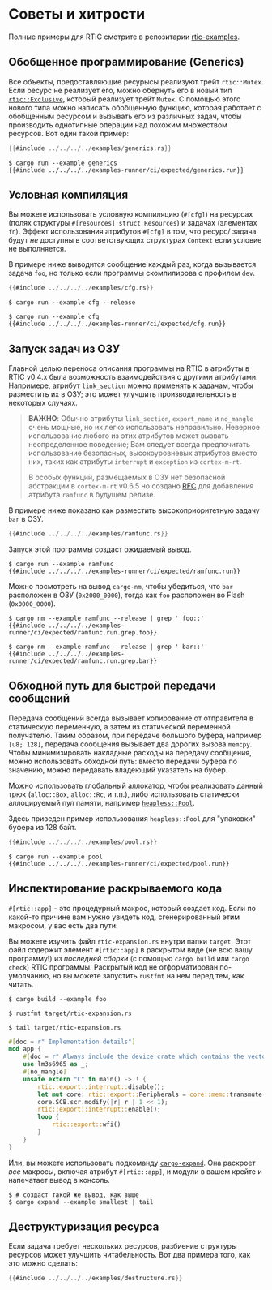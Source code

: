 # Советы и хитрости

Полные примеры для RTIC смотрите в репозитарии [rtic-examples][rtic-examples].

[rtic-examples]: https://github.com/rtic-rs/rtic-examples

## Обобщенное программирование (Generics)

Все объекты, предоставляющие ресурысы реализуют трейт `rtic::Mutex`.
Если ресурс не реализует его, можно обернуть его в новый тип [`rtic::Exclusive`],
который реализует трейт `Mutex`. С помощью этого нового типа
можно написать обобщенную функцию, которая работает с обобщенным ресурсом и
вызывать его из различных задач, чтобы производить однотипные операции над
похожим множеством ресурсов.
Вот один такой пример:

[`rtic::Exclusive`]: ../../../api/rtic/struct.Exclusive.html

``` rust
{{#include ../../../../examples/generics.rs}}
```

``` console
$ cargo run --example generics
{{#include ../../../../examples-runner/ci/expected/generics.run}}
```

## Условная компиляция

Вы можете использовать условную компиляцию (`#[cfg]`) на ресурсах (полях структуры
`#[resources] struct Resources`) и задачах (элементах `fn`).
Эффект использования атрибутов `#[cfg]` в том, что ресурс/ задача
будут *не* доступны в соответствующих структурах `Context` если условие не выполняется.

В примере ниже выводится сообщение каждый раз, когда вызывается задача `foo`, но только
если программы скомпилирова с профилем `dev`.

``` rust
{{#include ../../../../examples/cfg.rs}}
```

``` console
$ cargo run --example cfg --release

$ cargo run --example cfg
{{#include ../../../../examples-runner/ci/expected/cfg.run}}
```

## Запуск задач из ОЗУ

Главной целью переноса описания программы на RTIC в атрибуты в
RTIC v0.4.x была возможность взаимодействия с другими атрибутами.
Напримерe, атрибут `link_section` можно применять к задачам, чтобы разместить
их в ОЗУ; это может улучшить производительность в некоторых случаях.

> **ВАЖНО**: Обычно атрибуты `link_section`, `export_name` и `no_mangle`
> очень мощные, но их легко использовать неправильно. Неверное использование
> любого из этих атрибутов может вызвать неопределенное поведение;
> Вам следует всегда предпочитать использование безопасных, высокоуровневых
> атрибутов вместо них, таких как атрибуты `interrupt` и `exception`
> из `cortex-m-rt`.
>
> В особых функций, размещаемых в ОЗУ нет безопасной абстракции в `cortex-m-rt`
> v0.6.5 но создано [RFC] для добавления атрибута `ramfunc` в будущем релизе.

[RFC]: https://github.com/rust-embedded/cortex-m-rt/pull/100

В примере ниже показано как разместить высокоприоритетную задачу `bar` в ОЗУ.

``` rust
{{#include ../../../../examples/ramfunc.rs}}
```

Запуск этой программы создаст ожидаемый вывод.

``` console
$ cargo run --example ramfunc
{{#include ../../../../examples-runner/ci/expected/ramfunc.run}}
```

Можно посмотреть на вывод `cargo-nm`, чтобы убедиться, что `bar` расположен в ОЗУ
(`0x2000_0000`), тогда как `foo` расположен во Flash (`0x0000_0000`).

``` console
$ cargo nm --example ramfunc --release | grep ' foo::'
{{#include ../../../../examples-runner/ci/expected/ramfunc.run.grep.foo}}
```

``` console
$ cargo nm --example ramfunc --release | grep ' bar::'
{{#include ../../../../examples-runner/ci/expected/ramfunc.run.grep.bar}}
```

## Обходной путь для быстрой передачи сообщений

Передача сообщений всегда вызывает копирование от отправителя в
статическую переменную, а затем из статической переменной получателю.
Таким образом, при передаче большого буфера, например `[u8; 128]`, передача сообщения
вызывает два дорогих вызова `memcpy`. Чтобы минимизировать накладные расходы на передачу
сообщения, можно использовать обходной путь: вместо передачи буфера по значению,
можно передавать владеющий указатель на буфер.

Можно использовать глобальный аллокатор, чтобы реализовать данный трюк (`alloc::Box`,
`alloc::Rc`, и т.п.), либо использовать статически аллоцируемый пул памяти, например [`heapless::Pool`].

[`heapless::Pool`]: https://docs.rs/heapless/0.5.0/heapless/pool/index.html

Здесь приведен пример использования `heapless::Pool` для "упаковки" буфера из 128 байт.

``` rust
{{#include ../../../../examples/pool.rs}}
```

``` console
$ cargo run --example pool
{{#include ../../../../examples-runner/ci/expected/pool.run}}
```

## Инспектирование раскрываемого кода

`#[rtic::app]` - это процедурный макрос, который создает код.
Если по какой-то причине вам нужно увидеть код, сгенерированный этим макросом,
у вас есть два пути:

Вы можете изучить файл `rtic-expansion.rs` внутри папки `target`. Этот файл
содержит элемент `#[rtic::app]` в раскрытом виде (не всю вашу программу!)
из *последней сборки* (с помощью `cargo build` или `cargo check`) RTIC программы.
Раскрытый код не отформатирован по-умолчанию, но вы можете запустить `rustfmt`
на нем перед тем, как читать.

``` console
$ cargo build --example foo

$ rustfmt target/rtic-expansion.rs

$ tail target/rtic-expansion.rs
```

``` rust
#[doc = r" Implementation details"]
mod app {
    #[doc = r" Always include the device crate which contains the vector table"]
    use lm3s6965 as _;
    #[no_mangle]
    unsafe extern "C" fn main() -> ! {
        rtic::export::interrupt::disable();
        let mut core: rtic::export::Peripherals = core::mem::transmute(());
        core.SCB.scr.modify(|r| r | 1 << 1);
        rtic::export::interrupt::enable();
        loop {
            rtic::export::wfi()
        }
    }
}
```

Или, вы можете использовать подкоманду [`cargo-expand`]. Она раскроет
*все* макросы, включая атрибут `#[rtic::app]`, и модули в вашем крейте и
напечатает вывод в консоль.

[`cargo-expand`]: https://crates.io/crates/cargo-expand

``` console
$ # создаст такой же вывод, как выше
$ cargo expand --example smallest | tail
```

## Деструктуризация ресурса

Если задача требует нескольких ресурсов, разбиение структуры ресурсов
может улучшить читабельность. Вот два примера того, как это можно сделать: 

``` rust
{{#include ../../../../examples/destructure.rs}}
```
